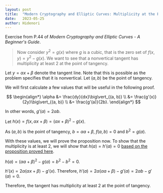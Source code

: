 ```yaml
---
layout: post
title:  "Modern Cryptography and Elliptic Curves: Multiplicity at the Point of Tangency"
date:   2023-05-25
author: Hidenori
---
```


Exercise from P.44 of _Modern Cryptography and Elliptic Curves - A Beginner's Guide_.

> Now consider $y^2 = g(x)$ where $g$ is a cubic, that is the zero set of $f(x, y) = y^2 − g(x)$. We want to see that a nonvertical tangent has multiplicity at least 2 at the point of tangency.

Let $y = \alpha x + \beta$ denote the tangent line.
Note that this is possible as the problem specifies that it is nonvertical.
Let $(a, b)$ be the point of tangency.

We will first calculate a few values that will be useful in the following proof.

$$
\begin{align*}
    \alpha
        &= \frac{dy}{dx}\big\vert_{(a, b)} \\
        &= \frac{g'(x)}{2y}\big\vert_{(a, b)} \\
        &= \frac{g'(a)}{2b}.
\end{align*}
$$

In other words, $g'(a) = 2\alpha b$.

Let $h(x) = f(x, \alpha x + \beta) = (\alpha x + \beta)^2 - g(x)$.

As $(a, b)$ is the point of tangency, $b = \alpha a + \beta$, $f(a, b) = 0$ and $b^2 = g(a)$.

With these values, we will prove the proposition now.
To show that the multiplicity is at least 2, we will show that $h(a) = h'(a) = 0$ [based on the proposition proved here](https://hidenori-shinohara.github.io/2023/05/24/modern-cryptography-and-elliptic-curves-polynomialzero-order-generalization.html).

$h(a) = (\alpha a + \beta)^2 - g(a) = b^2 - b^2 = 0$.

$h'(x) = 2\alpha(\alpha x + \beta) - g'(x)$.
Therefore, $h'(a) = 2\alpha(\alpha a + \beta) - g'(a) = 2\alpha b - g'(a) = 0$.

Therefore, the tangent has multiplicity at least 2 at the point of tangency.

